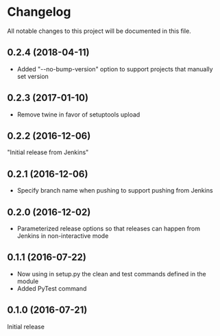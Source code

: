 # Changelog

All notable changes to this project will be documented in this file.

0.2.4 (2018-04-11)
------------------
- Added "--no-bump-version" option to support projects that manually set version

0.2.3 (2017-01-10)
------------------
- Remove twine in favor of setuptools upload

0.2.2 (2016-12-06)
------------------
"Initial release from Jenkins"

0.2.1 (2016-12-06)
------------------
- Specify branch name when pushing to support pushing from Jenkins

0.2.0 (2016-12-02)
------------------
- Parameterized release options so that releases can happen from Jenkins in non-interactive mode

0.1.1 (2016-07-22)
------------------
- Now using in setup.py the clean and test commands defined in the module
- Added PyTest command

0.1.0 (2016-07-21)
------------------
Initial release
